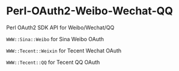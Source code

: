 # Perl-OAuth2-Weibo-Wechat-QQ
Perl OAuth2 SDK API for Weibo/Wechat/QQ

`WWW::Sina::Weibo` for Sina Weibo OAuth

`WWW::Tecent::Weixin` for Tecent Wechat OAuth

`WWW::Tecent::QQ` for Tecent QQ OAuth
